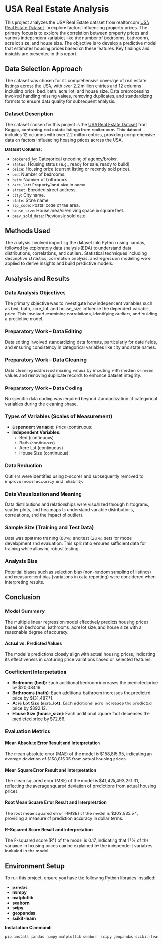# USA Real Estate Analysis

This project analyzes the USA Real Estate dataset from realtor.com [USA Real Estate Dataset](https://www.kaggle.com/datasets/visruthasri/us-housing-dataset).  to explore factors influencing property prices. The primary focus is to explore the correlation between property prices and various independent variables like the number of bedrooms, bathrooms, acre lot size, and house size. The objective is to develop a predictive model that estimates housing prices based on these features. Key findings and insights are presented in this report.

## Data Selection Approach
The dataset was chosen for its comprehensive coverage of real estate listings across the USA, with over 2.2 million entries and 12 columns including price, bed, bath, acre_lot, and house_size. Data preprocessing involved handling missing values, removing duplicates, and standardizing formats to ensure data quality for subsequent analysis.

### Dataset Description
The dataset chosen for this project is the [USA Real Estate Dataset](https://www.kaggle.com/datasets/visruthasri/us-housing-dataset) from Kaggle, containing real estate listings from realtor.com. This dataset includes 12 columns with over 2.2 million entries, providing comprehensive data on factors influencing housing prices across the USA.

**Dataset Columns:**
- `brokered_by`: Categorical encoding of agency/broker.
- `status`: Housing status (e.g., ready for sale, ready to build).
- `price`: Housing price (current listing or recently sold price).
- `bed`: Number of bedrooms.
- `bath`: Number of bathrooms.
- `acre_lot`: Property/land size in acres.
- `street`: Encoded street address.
- `city`: City name.
- `state`: State name.
- `zip_code`: Postal code of the area.
- `house_size`: House area/size/living space in square feet.
- `prev_sold_date`: Previously sold date.

## Methods Used
The analysis involved importing the dataset into Python using pandas, followed by exploratory data analysis (EDA) to understand data distributions, correlations, and outliers. Statistical techniques including descriptive statistics, correlation analysis, and regression modeling were applied to derive insights and build predictive models.

## Analysis and Results

### Data Analysis Objectives
The primary objective was to investigate how independent variables such as bed, bath, acre_lot, and house_size influence the dependent variable, price. This involved examining correlations, identifying outliers, and building a predictive model.

### Preparatory Work – Data Editing
Data editing involved standardizing data formats, particularly for date fields, and ensuring consistency in categorical variables like city and state names.

### Preparatory Work – Data Cleaning
Data cleaning addressed missing values by imputing with median or mean values and removing duplicate records to enhance dataset integrity.

### Preparatory Work – Data Coding
No specific data coding was required beyond standardization of categorical variables during the cleaning phase.

### Types of Variables (Scales of Measurement)
- **Dependent Variable:** Price (continuous)
- **Independent Variables:** 
  - Bed (continuous)
  - Bath (continuous)
  - Acre Lot (continuous)
  - House Size (continuous)

### Data Reduction
Outliers were identified using z-scores and subsequently removed to improve model accuracy and reliability.

### Data Visualization and Meaning
Data distributions and relationships were visualized through histograms, scatter plots, and heatmaps to understand variable distributions, correlations, and the impact of outliers.

### Sample Size (Training and Test Data)
Data was split into training (80%) and test (20%) sets for model development and evaluation. This split ratio ensures sufficient data for training while allowing robust testing.

### Analysis Bias
Potential biases such as selection bias (non-random sampling of listings) and measurement bias (variations in data reporting) were considered when interpreting results.

## Conclusion

### Model Summary
The multiple linear regression model effectively predicts housing prices based on bedrooms, bathrooms, acre lot size, and house size with a reasonable degree of accuracy.

#### Actual vs. Predicted Values
The model's predictions closely align with actual housing prices, indicating its effectiveness in capturing price variations based on selected features.

### Coefficient Interpretation
- **Bedrooms (bed):** Each additional bedroom increases the predicted price by \$20,083.19.
- **Bathrooms (bath):** Each additional bathroom increases the predicted price by \$131,487.71.
- **Acre Lot Size (acre_lot):** Each additional acre increases the predicted price by \$892.12.
- **House Size (house_size):** Each additional square foot decreases the predicted price by \$72.66.

### Evaluation Metrics

#### Mean Absolute Error Result and Interpretation
The mean absolute error (MAE) of the model is \$158,815.95, indicating an average deviation of \$158,815.95 from actual housing prices.

#### Mean Square Error Result and Interpretation
The mean squared error (MSE) of the model is \$41,425,493,261.31, reflecting the average squared deviation of predictions from actual housing prices.

#### Root Mean Square Error Result and Interpretation
The root mean squared error (RMSE) of the model is \$203,532.54, providing a measure of prediction accuracy in dollar terms.

#### R-Squared Score Result and Interpretation
The R-squared score (R²) of the model is 0.17, indicating that 17% of the variance in housing prices can be explained by the independent variables included in the model.



## Environment Setup
To run this project, ensure you have the following Python libraries installed:

- **pandas**
- **numpy**
- **matplotlib**
- **seaborn**
- **scipy**
- **geopandas**
- **scikit-learn**

**Installation Command:**
```bash
pip install pandas numpy matplotlib seaborn scipy geopandas scikit-learn

